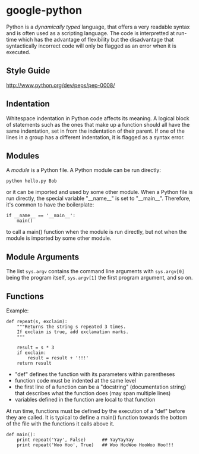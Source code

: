 google-python
=============
Python is a *dynamically typed* language, that offers a very readable syntax and is often used as a scripting language.
The code is interpretted at run-time which has the advantage of flexibility but the disadvantage that syntactically
incorrect code will only be flagged as an error when it is executed. 


Style Guide
-----------
http://www.python.org/dev/peps/pep-0008/


Indentation
-----------
Whitespace indentation in Python code affects its meaning. A logical block of statements such as the ones that make up a
function should all have the same indentation, set in from the indentation of their parent. If one of the lines in a
group has a different indentation, it is flagged as a syntax error.


Modules
-------
A *module* is a Python file. A Python module can be run directly:  
    
    python hello.py Bob
    
or it can be imported and used by some other module. When a Python file is run directly, the special variable "\_\_name\_\_"
is set to "\_\_main\_\_". Therefore, it's common to have the boilerplate:

    if __name__ == '__main__':
        main()
    
to call a main() function when the module is run directly, but not when the module is imported by some other module.


Module Arguments
----------------
The list `sys.argv` contains the command line arguments with `sys.argv[0]` being the program itself, `sys.argv[1]` the
first program argument, and so on.

Functions
---------
Example:  

    def repeat(s, exclaim):
        """Returns the string s repeated 3 times.
        If exclaim is true, add exclamation marks.
        """

        result = s * 3
        if exclaim:
            result = result + '!!!'
        return result
        
* "def" defines the function with its parameters within parentheses
* function code must be indented at the same level
* the first line of a function can be a "docstring" (documentation string) that describes what the function does (may span multiple lines)
* variables defined in the function are local to that function


At run time, functions must be defined by the execution of a "def" before they are called. 
It is typical to define a main() function towards the bottom of the file with the functions it calls above it.

    def main():
        print repeat('Yay', False)      ## YayYayYay
        print repeat('Woo Hoo', True)   ## Woo HooWoo HooWoo Hoo!!!


